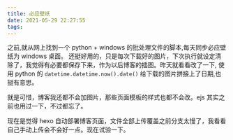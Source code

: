 ```yaml
---
title: 必应壁纸
date: 2021-05-29 22:27:55
tags:
---
```


之前,就从网上找到一个 python + windows 的批处理文件的脚本,每天同步必应壁纸为 windows 桌面。
还挺好用的，只是每次下载好的图片，下次执行就设定清除了，我觉得有必要都保存下来，作为以后博客的插图。昨天就看看改了一下, 使用 python 的 `datetime.datetime.now().date()` 给下载的图片拼接上了日期,也挺有意思。

就是可惜，博客我还都不会加图片，那些页面模板的样式也都不会改。ejs 其实之前也用过一下，不过都忘了。

现在是觉得 hexo 自动部署博客页面，文件全部上传覆盖之前分支太慢了，我看看自己手动上传会不会好一点。现在试验一下。
